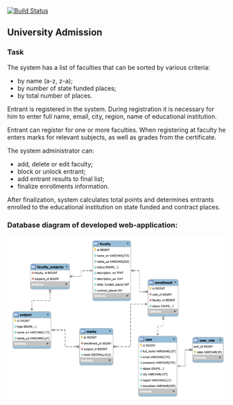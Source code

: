 [![Build Status](https://travis-ci.org/AlexBezsh/university_admission.svg?branch=master)](https://travis-ci.org/AlexBezsh/university_admission)

## University Admission

### Task
The system has a list of faculties that can be sorted by various criteria:
 * by name (a-z, z-a);
 * by number of state funded places;
 * by total number of places.
 
Entrant is registered in the system. During registration it is necessary for him to enter full name, email, city,
  region, name of educational institution.

Entrant can register for one or more faculties. When registering at
  faculty he enters marks for relevant subjects, as well as grades from the certificate.
  
The system administrator can:
- add, delete or edit faculty;
- block or unlock entrant;
- add entrant results to final list;
- finalize enrollments information.
  
After finalization, system calculates total points and determines entrants enrolled
  to the educational institution on state funded and contract places. 

### Database diagram of developed web-application:
![img.png](img.png)

